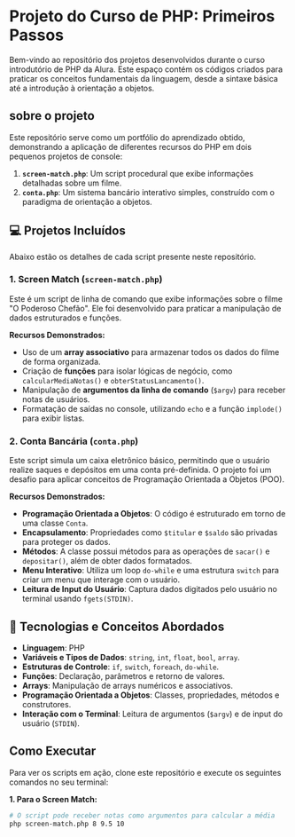 # Projeto do Curso de PHP: Primeiros Passos

Bem-vindo ao repositório dos projetos desenvolvidos durante o curso introdutório de PHP da Alura. Este espaço contém os códigos criados para praticar os conceitos fundamentais da linguagem, desde a sintaxe básica até a introdução à orientação a objetos.

##  sobre o projeto

Este repositório serve como um portfólio do aprendizado obtido, demonstrando a aplicação de diferentes recursos do PHP em dois pequenos projetos de console:

1.  **`screen-match.php`**: Um script procedural que exibe informações detalhadas sobre um filme.
2.  **`conta.php`**: Um sistema bancário interativo simples, construído com o paradigma de orientação a objetos.

## 💻 Projetos Incluídos

Abaixo estão os detalhes de cada script presente neste repositório.

### 1. Screen Match (`screen-match.php`)

Este é um script de linha de comando que exibe informações sobre o filme "O Poderoso Chefão". Ele foi desenvolvido para praticar a manipulação de dados estruturados e funções.

**Recursos Demonstrados:**
* Uso de um **array associativo** para armazenar todos os dados do filme de forma organizada.
* Criação de **funções** para isolar lógicas de negócio, como `calcularMediaNotas()` e `obterStatusLancamento()`.
* Manipulação de **argumentos da linha de comando** (`$argv`) para receber notas de usuários.
* Formatação de saídas no console, utilizando `echo` e a função `implode()` para exibir listas.

### 2. Conta Bancária (`conta.php`)

Este script simula um caixa eletrônico básico, permitindo que o usuário realize saques e depósitos em uma conta pré-definida. O projeto foi um desafio para aplicar conceitos de Programação Orientada a Objetos (POO).

**Recursos Demonstrados:**
* **Programação Orientada a Objetos**: O código é estruturado em torno de uma classe `Conta`.
* **Encapsulamento**: Propriedades como `$titular` e `$saldo` são privadas para proteger os dados.
* **Métodos**: A classe possui métodos para as operações de `sacar()` e `depositar()`, além de obter dados formatados.
* **Menu Interativo**: Utiliza um loop `do-while` e uma estrutura `switch` para criar um menu que interage com o usuário.
* **Leitura de Input do Usuário**: Captura dados digitados pelo usuário no terminal usando `fgets(STDIN)`.

## 🚀 Tecnologias e Conceitos Abordados

* **Linguagem**: PHP
* **Variáveis e Tipos de Dados**: `string`, `int`, `float`, `bool`, `array`.
* **Estruturas de Controle**: `if`, `switch`, `foreach`, `do-while`.
* **Funções**: Declaração, parâmetros e retorno de valores.
* **Arrays**: Manipulação de arrays numéricos e associativos.
* **Programação Orientada a Objetos**: Classes, propriedades, métodos e construtores.
* **Interação com o Terminal**: Leitura de argumentos (`$argv`) e de input do usuário (`STDIN`).

## Como Executar

Para ver os scripts em ação, clone este repositório e execute os seguintes comandos no seu terminal:

**1. Para o Screen Match:**
```bash
# O script pode receber notas como argumentos para calcular a média
php screen-match.php 8 9.5 10
